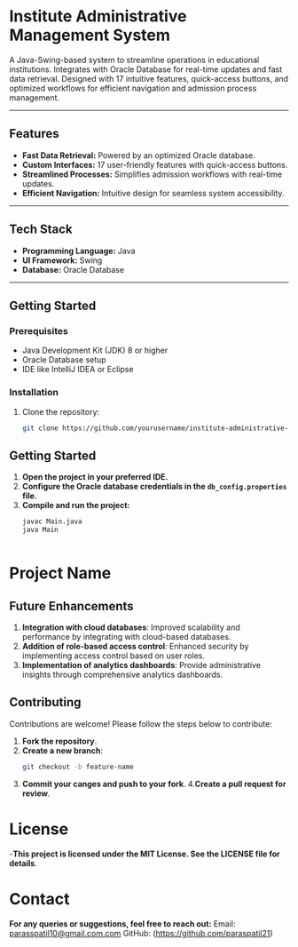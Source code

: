 # **Institute Administrative Management System**

A Java-Swing-based system to streamline operations in educational institutions. Integrates with Oracle Database for real-time updates and fast data retrieval. Designed with 17 intuitive features, quick-access buttons, and optimized workflows for efficient navigation and admission process management.

---

## **Features**

- **Fast Data Retrieval:** Powered by an optimized Oracle database.  
- **Custom Interfaces:** 17 user-friendly features with quick-access buttons.  
- **Streamlined Processes:** Simplifies admission workflows with real-time updates.  
- **Efficient Navigation:** Intuitive design for seamless system accessibility.  

---

## **Tech Stack**

- **Programming Language:** Java  
- **UI Framework:** Swing  
- **Database:** Oracle Database  

---

## **Getting Started**

### **Prerequisites**
- Java Development Kit (JDK) 8 or higher  
- Oracle Database setup  
- IDE like IntelliJ IDEA or Eclipse  

### **Installation**
1. Clone the repository:  
   ```bash
   git clone https://github.com/yourusername/institute-administrative-management-system.git


## **Getting Started**

1. **Open the project in your preferred IDE.**  
2. **Configure the Oracle database credentials in the `db_config.properties` file.**  
3. **Compile and run the project:**  
   ```bash
   javac Main.java
   java Main



# Project Name

## Future Enhancements
1. **Integration with cloud databases**: Improved scalability and performance by integrating with cloud-based databases.
2. **Addition of role-based access control**: Enhanced security by implementing access control based on user roles.
3. **Implementation of analytics dashboards**: Provide administrative insights through comprehensive analytics dashboards.

## Contributing
Contributions are welcome! Please follow the steps below to contribute:

1. **Fork the repository**.
2. **Create a new branch**:
   ```bash
   git checkout -b feature-name


3. **Commit your canges and push to your fork**.
4.**Create a pull request for review**.

# License
-**This project is licensed under the MIT License. See the LICENSE file for details**.

# Contact
**For any queries or suggestions, feel free to reach out:**
Email: parasspatil10@gmail.com.com
GitHub: (https://github.com/paraspatil21)





